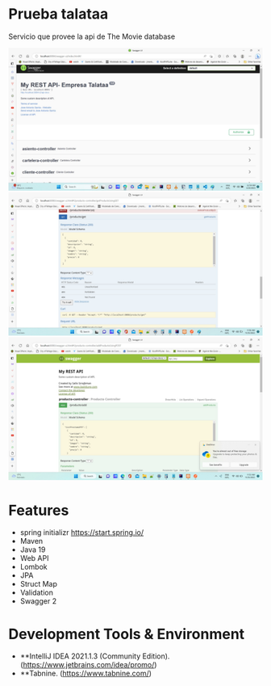 # Prueba talataa

Servicio que provee la api de The Movie database

![userrolemembership1](https://github.com/choquidownn25/talataa/blob/main/img/Portada.jpg)
![userrolemembership1](https://github.com/choquidownn25/templete-hexagonal/blob/main/img/List.jpg)
![userrolemembership2](https://github.com/choquidownn25/templete-hexagonal/blob/main/img/Post.jpg)
# Features

- spring initializr https://start.spring.io/
- Maven
- Java 19
- Web API 
- Lombok
- JPA
- Struct Map
- Validation
- Swagger 2


# Development Tools & Environment

- **IntelliJ IDEA 2021.1.3 (Community Edition). (https://www.jetbrains.com/idea/promo/)
- **Tabnine. (https://www.tabnine.com/)